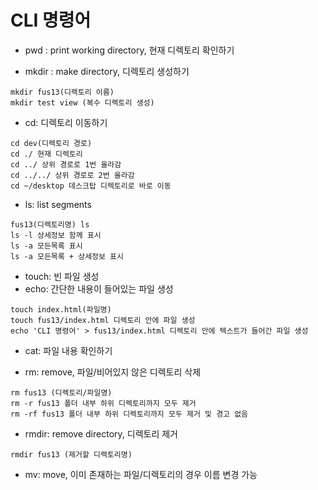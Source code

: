 # CLI 명령어

* pwd : print working directory, 현재 디렉토리 확인하기


* mkdir : make directory, 디렉토리 생성하기
```
mkdir fus13(디렉토리 이름)
mkdir test view (복수 디렉토리 생성)
```
* cd: 디렉토리 이동하기
```
cd dev(디렉토리 경로)
cd ./ 현재 디렉토리
cd ../ 상위 경로로 1번 올라감
cd ../../ 상위 경로로 2번 올라감
cd ~/desktop 데스크탑 디렉토리로 바로 이동
```
* ls: list segments
```
fus13(디렉토리명) ls
ls -l 상세정보 함께 표시
ls -a 모든목록 표시
ls -a 모든목록 + 상세정보 표시
```
* touch: 빈 파일 생성
* echo: 간단한 내용이 들어있는 파일 생성
```
touch index.html(파일명)
touch fus13/index.html 디렉토리 안에 파일 생성
echo 'CLI 명령어' > fus13/index.html 디렉토리 안에 텍스트가 들어간 파일 생성
```
* cat: 파일 내용 확인하기


* rm: remove, 파일/비어있지 않은 디렉토리 삭제
```
rm fus13 (디렉토리/파일명)
rm -r fus13 폴더 내부 하위 디렉토리까지 모두 제거
rm -rf fus13 폴더 내부 하위 디렉토리까지 모두 제거 및 경고 없음
```
* rmdir: remove directory, 디렉토리 제거
```
rmdir fus13 (제거할 디렉토리명)
```
* mv: move, 이미 존재하는 파일/디렉토리의 경우 이름 변경 가능
